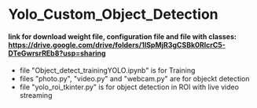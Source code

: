 # Yolo_Custom_Object_Detection

#### link for download weight file, configuration file and file with classes: <https://drive.google.com/drive/folders/1lSpMjR3gCSBk0RlcrC5-DTeGwrsrREb8?usp=sharing>

* file "Object_detect_trainingYOLO.ipynb" is for Training 
* files "photo.py", "video.py" and "webcam.py" are for objeckt detection
* file "yolo_roi_tkinter.py" is for object detection in ROI with live video streaming 

